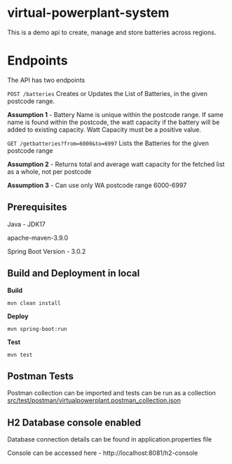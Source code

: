 # virtual-powerplant-system
This is a demo api to create, manage and store batteries across regions.

# Endpoints

The API has two endpoints 

``POST /batteries`` Creates or Updates the List of Batteries, in the given postcode range.

**Assumption 1** - Battery Name is unique within the postcode range. If same name is
found within the postcode, the watt capacity if the battery will be added to existing capacity.
Watt Capacity must be a positive value.


``GET /getbatteries?from=6000&to=6997`` Lists the Batteries for the given postcode range

**Assumption 2** - Returns total and average watt capacity for the fetched list as a whole,
not per postcode

**Assumption 3** - Can use only WA postcode range 6000-6997


## Prerequisites

Java - JDK17

apache-maven-3.9.0

Spring Boot Version - 3.0.2


## Build and Deployment in local

**Build**

``mvn clean install``

**Deploy**

``mvn spring-boot:run``

**Test**

``mvn test``


## Postman Tests

Postman collection can be imported and tests can be run as a collection
[
src/test/postman/virtualpowerplant.postman_collection.json](src/test/postman/virtualpowerplant.postman_collection.json)


## H2 Database console enabled

Database connection details can be found in application.properties file

Console can be accessed here - http://localhost:8081/h2-console